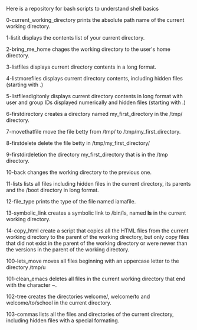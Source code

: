 Here is a repository for bash scripts to understand shell basics


0-current_working_directory prints the absolute path name of the current working directory.

1-listit displays the contents list of your current directory.

2-bring_me_home chages the working directory to the user's home directory.

3-listfiles displays current directory contents in a long format.

4-listmorefiles displays current directory contents, including hidden files (starting with .)

5-listfilesdigitonly displays current directory contents in long format with user and group IDs displayed numerically and hidden files (starting with .)

6-firstdirectory creates a directory named my_first_directory in the /tmp/ directory.

7-movethatfile move the file betty from /tmp/ to /tmp/my_first_directory.

8-firstdelete delete the file betty in /tmp/my_first_directory/

9-firstdirdeletion the directory my_first_directory that is in the /tmp directory.

10-back changes the working directory to the previous one.

11-lists lists all files including hidden files in the current directory, its parents and the /boot directory in long format.

12-file_type prints the type of the file named iamafile.

13-symbolic_link creates a symbolic link to /bin/ls, named __ls__ in the current working directory.

14-copy_html create a script that copies all the HTML files from the current working directory to the parent of the working directory, but only copy files that did not exist in the parent of the working directory or were newer than the versions in the parent of the working directory.

100-lets_move moves all files beginning with an uppercase letter to the directory /tmp/u

101-clean_emacs deletes all files in the current working directory that end with the character ~.

102-tree creates the directories welcome/, welcome/to and welcome/to/school in the current directory.

103-commas lists all the files and directories of the current directory, including hidden files with a special formating.


